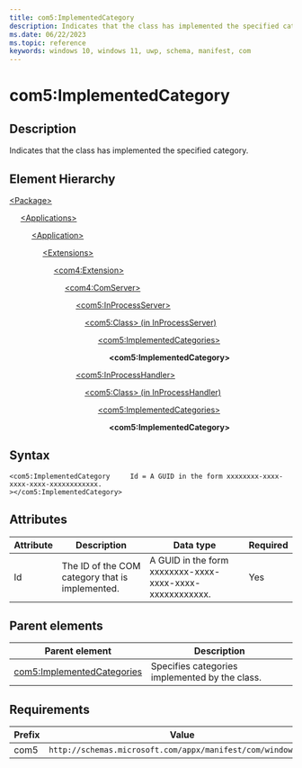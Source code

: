 ```yaml
---
title: com5:ImplementedCategory
description: Indicates that the class has implemented the specified category. (com5:ImplementedCategory)
ms.date: 06/22/2023
ms.topic: reference
keywords: windows 10, windows 11, uwp, schema, manifest, com
---
```


# com5:ImplementedCategory

## Description

Indicates that the class has implemented the specified category.

## Element Hierarchy
[\<Package\>](element-package.md)

&nbsp;&nbsp;&nbsp;&nbsp; [\<Applications\>](element-applications.md)

&nbsp;&nbsp;&nbsp;&nbsp; &nbsp;&nbsp;&nbsp;&nbsp; [\<Application\>](element-application.md)

&nbsp;&nbsp;&nbsp;&nbsp; &nbsp;&nbsp;&nbsp;&nbsp; &nbsp;&nbsp;&nbsp;&nbsp; [\<Extensions\>](element-1-extensions.md)

&nbsp;&nbsp;&nbsp;&nbsp; &nbsp;&nbsp;&nbsp;&nbsp; &nbsp;&nbsp;&nbsp;&nbsp; &nbsp;&nbsp;&nbsp;&nbsp; [\<com4:Extension\>](element-com4-extension.md)

&nbsp;&nbsp;&nbsp;&nbsp; &nbsp;&nbsp;&nbsp;&nbsp; &nbsp;&nbsp;&nbsp;&nbsp; &nbsp;&nbsp;&nbsp;&nbsp; &nbsp;&nbsp;&nbsp;&nbsp; [\<com4:ComServer\>](element-com4-comserver.md)

&nbsp;&nbsp;&nbsp;&nbsp; &nbsp;&nbsp;&nbsp;&nbsp; &nbsp;&nbsp;&nbsp;&nbsp; &nbsp;&nbsp;&nbsp;&nbsp; &nbsp;&nbsp;&nbsp;&nbsp; &nbsp;&nbsp;&nbsp;&nbsp; [\<com5:InProcessServer\>](element-com5-inprocessserver.md)

&nbsp;&nbsp;&nbsp;&nbsp; &nbsp;&nbsp;&nbsp;&nbsp; &nbsp;&nbsp;&nbsp;&nbsp; &nbsp;&nbsp;&nbsp;&nbsp; &nbsp;&nbsp;&nbsp;&nbsp; &nbsp;&nbsp;&nbsp;&nbsp; &nbsp;&nbsp;&nbsp;&nbsp;[\<com5:Class\> (in InProcessServer)](element-com5-inprocessserver-class.md)

&nbsp;&nbsp;&nbsp;&nbsp; &nbsp;&nbsp;&nbsp;&nbsp; &nbsp;&nbsp;&nbsp;&nbsp; &nbsp;&nbsp;&nbsp;&nbsp; &nbsp;&nbsp;&nbsp;&nbsp; &nbsp;&nbsp;&nbsp;&nbsp; &nbsp;&nbsp;&nbsp;&nbsp; &nbsp;&nbsp;&nbsp;&nbsp; [\<com5:ImplementedCategories\>](element-com5-implementedcategories.md)

&nbsp;&nbsp;&nbsp;&nbsp; &nbsp;&nbsp;&nbsp;&nbsp; &nbsp;&nbsp;&nbsp;&nbsp; &nbsp;&nbsp;&nbsp;&nbsp; &nbsp;&nbsp;&nbsp;&nbsp; &nbsp;&nbsp;&nbsp;&nbsp; &nbsp;&nbsp;&nbsp;&nbsp; &nbsp;&nbsp;&nbsp;&nbsp; &nbsp;&nbsp;&nbsp;&nbsp; **&lt;com5:ImplementedCategory&gt;**

&nbsp;&nbsp;&nbsp;&nbsp; &nbsp;&nbsp;&nbsp;&nbsp; &nbsp;&nbsp;&nbsp;&nbsp; &nbsp;&nbsp;&nbsp;&nbsp; &nbsp;&nbsp;&nbsp;&nbsp; &nbsp;&nbsp;&nbsp;&nbsp; [\<com5:InProcessHandler\>](element-com5-inprocesshandler.md)

&nbsp;&nbsp;&nbsp;&nbsp; &nbsp;&nbsp;&nbsp;&nbsp; &nbsp;&nbsp;&nbsp;&nbsp; &nbsp;&nbsp;&nbsp;&nbsp;  &nbsp;&nbsp;&nbsp;&nbsp; &nbsp;&nbsp;&nbsp;&nbsp; &nbsp;&nbsp;&nbsp;&nbsp;[\<com5:Class\> (in InProcessHandler)](element-com5-inprocesshandler-class.md)

&nbsp;&nbsp;&nbsp;&nbsp; &nbsp;&nbsp;&nbsp;&nbsp; &nbsp;&nbsp;&nbsp;&nbsp; &nbsp;&nbsp;&nbsp;&nbsp; &nbsp;&nbsp;&nbsp;&nbsp; &nbsp;&nbsp;&nbsp;&nbsp; &nbsp;&nbsp;&nbsp;&nbsp; &nbsp;&nbsp;&nbsp;&nbsp; [\<com5:ImplementedCategories\>](element-com5-implementedcategories.md)

&nbsp;&nbsp;&nbsp;&nbsp; &nbsp;&nbsp;&nbsp;&nbsp; &nbsp;&nbsp;&nbsp;&nbsp; &nbsp;&nbsp;&nbsp;&nbsp; &nbsp;&nbsp;&nbsp;&nbsp; &nbsp;&nbsp;&nbsp;&nbsp; &nbsp;&nbsp;&nbsp;&nbsp; &nbsp;&nbsp;&nbsp;&nbsp; &nbsp;&nbsp;&nbsp;&nbsp; **&lt;com5:ImplementedCategory&gt;**


## Syntax
```syntax
<com5:ImplementedCategory     Id = A GUID in the form xxxxxxxx-xxxx-xxxx-xxxx-xxxxxxxxxxxx.
></com5:ImplementedCategory>
```


## Attributes

| Attribute | Description | Data type | Required |
| -----------| -------------| -----------| ----------|
| Id | The ID of the COM category that is implemented. | A GUID in the form xxxxxxxx-xxxx-xxxx-xxxx-xxxxxxxxxxxx.| Yes |

## Parent elements

| Parent element | Description |
|-|-|
| [com5:ImplementedCategories](element-com5-implementedcategories.md) | Specifies categories implemented by the class. |

## Requirements
| Prefix | Value |
| ---------------| -------------------------------------------------------------|
| com5 | `http://schemas.microsoft.com/appx/manifest/com/windows10/5` |
